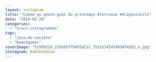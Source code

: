 ```yaml
---
layout: instagram
title: "Comme un avant-goût du printemps #terrasse #dragoncastle"
date: "2019-02-24"
categories: 
  - "trucs-instagrammes"
tags: 
  - "jeux-de-societe"
  - "boardgames"
coverImage: "51509225_2356657794554211_7531534541943874952_n.jpg"
instagram: BuRIEeGhSzp
---
```

